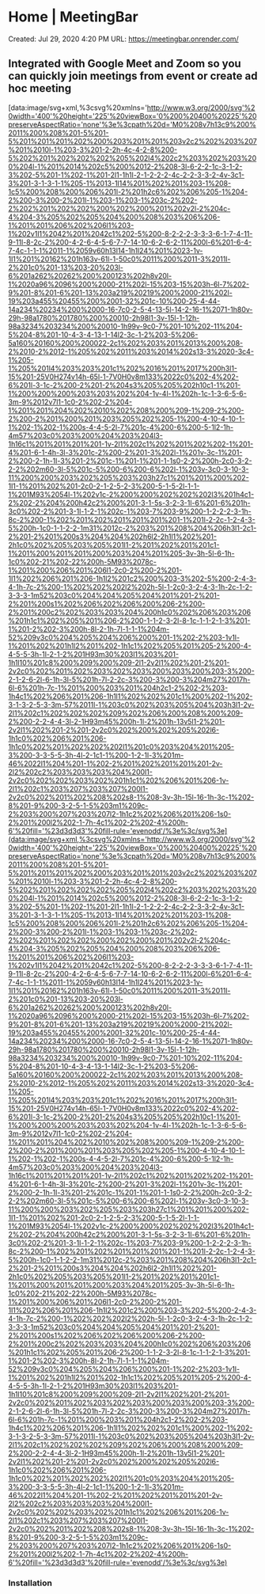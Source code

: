 # Home | MeetingBar

Created: Jul 29, 2020 4:20 PM
URL: https://meetingbar.onrender.com/

## Integrated with Google Meet and Zoom so you can quickly join meetings from event or create ad hoc meeting

[data:image/svg+xml,%3csvg%20xmlns='http://www.w3.org/2000/svg'%20width='400'%20height='225'%20viewBox='0%200%20400%20225'%20preserveAspectRatio='none'%3e%3cpath%20d='M0%208v7h13c9%200%2011%200%208%201-5%201-5%201%201%201%202%200%203%201%201%203v2c2%202%203%207%201%2010l-1%203-3%201-2-2h-4c-4-2-8%200-5%202%201%202%202%202%205%202l4%202c2%203%202%203%200%204l-1%201%2014%202c5%200%2012-2%208-3l-6-2-2-1c-3-1-2-3%202-5%201-1%202-1%201-2l1-1h1l-2-1-2-2-2-4c-2-2-3-3-2-4v-3c1-3%201-3-1-3-1-1%205-1%2013-1l14%201%202%201%203-1%208-1c5%200%208%200%206%201l-2%201h2c6%202%206%205-1%204-2%200-3%200-2%201l-1%203-1%203-1%203c-2%202-2%202%201%202%202%200%202%200%201%202v2l-2%204c-4%204-3%205%202%205%204%200%208%203%206%206-1%201%201%206%202%206l1%203-1%202v1l1%2042%201%2042c1%202-5%200-8-2-2-2-3-3-3-6-1-7-4-11-9-11l-8-2c-2%200-4-2-6-4-5-6-7-7-14-10-6-2-6-2-11%200l-6%201-6-4-7-4c-1-1-1%2011-1%2059v60h13l14-1h1l24%201%2023-1v-1l1%201%20162%201h163v-61l-1-50c0%2011%200%2011-3%2011l-2%201c0%201-13%203-20%203l-6%201a262%20262%200%200123%202h8v20l-1%2020a96%2096%200%2000-21%202l-15%203-15%203h-6l-7%202-9%201-8%201-6%201-13%203a219%20219%200%2000-21%202l-19%203a455%20455%200%2001-32%201c-10%200-25-4-44-14a234%20234%200%2000-16-7c0-2-5-4-13-5l-14-2-16-1%2071-1h80v-29h-98a1780%201780%200%20010-2h98l1-3v-15l-1-12h-98a3234%203234%200%20010-1h99v-9c0-7%201-10%202-11%204-5%204-8%201-10-4-3-4-13-1-14l2-3c-1-2%203-5%206-5a160%20160%200%200022-2c1%202%203%201%2013%200%208-2%2010-2%2012-1%205%202%2011%203%2014%202s13-3%2020-3c4-1%205-1%205%201l4%203%203%201c1%202%2016%201%2017%200h3l1-15%201-25V0H274v14h-65l-1-7V0H0v8m133%2022c0%202-4%202-6%201l-3-1c-2%200-2%201-2%204s3%205%205%202h10c1-1%201-1%200%200%200%203%203%202%204-1v-4l-1%202h-1c-1-3-6-5-6-3m-9%2012v7l1-1c0-2%202-2%204-1%201%201%204%202%2010%202%208%200%209-1%209-2%200-2%200-2%201%200%201%203%205%202%205-1%200-4-10-4-10-1-1%202-1%202-1%200s-4-4-5-2l-7%201c-4%200-6%200-5-1l2-1h-4m57%203c0%203%200%204%203%204l3-1h16c1%201%201%201%201-1v-2l1%202c1%202%201%202%202-1%201-4%201-6-1-4h-3l-3%201c-2%200-2%201-3%202l-1%201v-3c-1%201-2%200-2-1h-1l-3%201-2%201c-1%201-1%201-1-1s0-2-2%200h-2c0-3-2-2-2%202m60-3l-5%201c-5%200-6%200-6%202l-1%203v-3c0-3-10-3-11%200%200%203%202%205%203%203h27c1%201%201%200%202-1l1-1%201%202%201-2c0-2-1-2-5-2-3%200-5-1-5-2l-1-1-1%201M93%2054l-1%202v1c-2%200%200%202%202%202l3%201h4c1-2%202-2%204%200h42c2%200%201-3-1-5s-3-2-3-1l-6%201-6%201h-3c0%202-2%201-3-1l-1-2-1%202c-1%203-7%203-9%200-1-2-2-2-3-1h-8c-2%200-1%202%201%202%201%201%201%201-1%201l-2-2c-1-2-4-3-5%200h-1c0-1-1-2-2-1m31%2012c-2%203%201%208%204%206h3l1-2c1-2%201-2%201%200s3%204%204%202h6l2-2h1l1%202%201-2h1c0%202%205%203%205%201l1-2%201%202%201%201c1-1%201%200%201%201%200%203%204%201%205-3v-3h-5l-6-1h-1c0%202-21%202-22%200h-5M93%2078c-1%201%200%206%201%206l1-2c0-2%200-2%201-1l1%202%206%201%206-1h1l2%201c2%200%203-3%202-5%200-2-4-3-4-1h-7c-2%200-1%202%202%202l2%202h-5l-1-2c0-3-2-4-3-1h-2c-1-2-3-3-3-1m52%203c0%204%204%205%204%201%201-2%201-2%201%200s1%202%206%202%206%200%206-2%200-2%201%200c2%202%203%203%204%200h1c0%202%206%203%206%201h1c1%202%205%201%206-2%200-1-1-2-3-2l-8-1c-1-1-2-1-3%201-1%201-2%202-3%200h-8l-2-1h-7l-1-1-1%204m-52%209v3c0%204%205%204%206%200%201-1%202-2%203-1v1l-1%201%202%201h1l2%201%202-1h1c1%202%205%201%205-2%200-4-4-5-5-3h-1l-2-1-2%201H93m30%203l1%203%201-1h1l10%201c8%200%209%200%209-2l1-2v2l1%202%201-2%201-2v2c0%202%201%202%203%202%203%200%203%200%203-3%200-2-1-2-6-2l-6-1h-3l-5%201h-7l-2-2c-3%200-3%200-3%204m27%2017h-6l-6%201h-7c-1%201%200%203%201%204h2c1-2%202-2%203-1h4c1%202%206%201%206-1h1l1%202%202%201c1%200%202-1%202-3-1-3-2-5-3-3m-57%2011l-1%203c0%202%203%205%204%203h3l1-2v-2l1%202c1%202%202%202%209%202%206%200%208%200%209-2%200-2-2-4-4-3l-2-1H93m45%200h-1l-2%201h-13v5l1-2%201-2v2l1%202%201-2%201-2v2c0%202%200%202%205%202l6-1h1c0%202%206%201%206-1h1c0%202%201%202%202%202l1%201c0%203%204%201%205-3%200-3-3-5-5-3h-4l-2-1c1-1%200-1-2-1l-3%201m-46%2022l1%204%201-1%202-2%201%202%201%201%201-2v-2l2%202c2%203%203%203%204%200l1-2v2c0%202%202%203%202%201h1c1%202%206%201%206-1v-2l1%202c1%203%207%203%207%200l1-2v2c0%202%201%202%208%202s8-1%208-3v-3h-15l-16-1h-3c-1%202-8%201-9%200-3-2-5-1-5%203m1%209c-2%203%200%207%203%207l2-1h1c2%202%206%201%206-1s0-2%201%200l2%202-1-7h-4c1%202-2%202-4%200h-6'%20fill='%23d3d3d3'%20fill-rule='evenodd'/%3e%3c/svg%3e](data:image/svg+xml,%3csvg%20xmlns='http://www.w3.org/2000/svg'%20width='400'%20height='225'%20viewBox='0%200%20400%20225'%20preserveAspectRatio='none'%3e%3cpath%20d='M0%208v7h13c9%200%2011%200%208%201-5%201-5%201%201%201%202%200%203%201%201%203v2c2%202%203%207%201%2010l-1%203-3%201-2-2h-4c-4-2-8%200-5%202%201%202%202%202%205%202l4%202c2%203%202%203%200%204l-1%201%2014%202c5%200%2012-2%208-3l-6-2-2-1c-3-1-2-3%202-5%201-1%202-1%201-2l1-1h1l-2-1-2-2-2-4c-2-2-3-3-2-4v-3c1-3%201-3-1-3-1-1%205-1%2013-1l14%201%202%201%203-1%208-1c5%200%208%200%206%201l-2%201h2c6%202%206%205-1%204-2%200-3%200-2%201l-1%203-1%203-1%203c-2%202-2%202%201%202%202%200%202%200%201%202v2l-2%204c-4%204-3%205%202%205%204%200%208%203%206%206-1%201%201%206%202%206l1%203-1%202v1l1%2042%201%2042c1%202-5%200-8-2-2-2-3-3-3-6-1-7-4-11-9-11l-8-2c-2%200-4-2-6-4-5-6-7-7-14-10-6-2-6-2-11%200l-6%201-6-4-7-4c-1-1-1%2011-1%2059v60h13l14-1h1l24%201%2023-1v-1l1%201%20162%201h163v-61l-1-50c0%2011%200%2011-3%2011l-2%201c0%201-13%203-20%203l-6%201a262%20262%200%200123%202h8v20l-1%2020a96%2096%200%2000-21%202l-15%203-15%203h-6l-7%202-9%201-8%201-6%201-13%203a219%20219%200%2000-21%202l-19%203a455%20455%200%2001-32%201c-10%200-25-4-44-14a234%20234%200%2000-16-7c0-2-5-4-13-5l-14-2-16-1%2071-1h80v-29h-98a1780%201780%200%20010-2h98l1-3v-15l-1-12h-98a3234%203234%200%20010-1h99v-9c0-7%201-10%202-11%204-5%204-8%201-10-4-3-4-13-1-14l2-3c-1-2%203-5%206-5a160%20160%200%200022-2c1%202%203%201%2013%200%208-2%2010-2%2012-1%205%202%2011%203%2014%202s13-3%2020-3c4-1%205-1%205%201l4%203%203%201c1%202%2016%201%2017%200h3l1-15%201-25V0H274v14h-65l-1-7V0H0v8m133%2022c0%202-4%202-6%201l-3-1c-2%200-2%201-2%204s3%205%205%202h10c1-1%201-1%200%200%200%203%203%202%204-1v-4l-1%202h-1c-1-3-6-5-6-3m-9%2012v7l1-1c0-2%202-2%204-1%201%201%204%202%2010%202%208%200%209-1%209-2%200-2%200-2%201%200%201%203%205%202%205-1%200-4-10-4-10-1-1%202-1%202-1%200s-4-4-5-2l-7%201c-4%200-6%200-5-1l2-1h-4m57%203c0%203%200%204%203%204l3-1h16c1%201%201%201%201-1v-2l1%202c1%202%201%202%202-1%201-4%201-6-1-4h-3l-3%201c-2%200-2%201-3%202l-1%201v-3c-1%201-2%200-2-1h-1l-3%201-2%201c-1%201-1%201-1-1s0-2-2%200h-2c0-3-2-2-2%202m60-3l-5%201c-5%200-6%200-6%202l-1%203v-3c0-3-10-3-11%200%200%203%202%205%203%203h27c1%201%201%200%202-1l1-1%201%202%201-2c0-2-1-2-5-2-3%200-5-1-5-2l-1-1-1%201M93%2054l-1%202v1c-2%200%200%202%202%202l3%201h4c1-2%202-2%204%200h42c2%200%201-3-1-5s-3-2-3-1l-6%201-6%201h-3c0%202-2%201-3-1l-1-2-1%202c-1%203-7%203-9%200-1-2-2-2-3-1h-8c-2%200-1%202%201%202%201%201%201%201-1%201l-2-2c-1-2-4-3-5%200h-1c0-1-1-2-2-1m31%2012c-2%203%201%208%204%206h3l1-2c1-2%201-2%201%200s3%204%204%202h6l2-2h1l1%202%201-2h1c0%202%205%203%205%201l1-2%201%202%201%201c1-1%201%200%201%201%200%203%204%201%205-3v-3h-5l-6-1h-1c0%202-21%202-22%200h-5M93%2078c-1%201%200%206%201%206l1-2c0-2%200-2%201-1l1%202%206%201%206-1h1l2%201c2%200%203-3%202-5%200-2-4-3-4-1h-7c-2%200-1%202%202%202l2%202h-5l-1-2c0-3-2-4-3-1h-2c-1-2-3-3-3-1m52%203c0%204%204%205%204%201%201-2%201-2%201%200s1%202%206%202%206%200%206-2%200-2%201%200c2%202%203%203%204%200h1c0%202%206%203%206%201h1c1%202%205%201%206-2%200-1-1-2-3-2l-8-1c-1-1-2-1-3%201-1%201-2%202-3%200h-8l-2-1h-7l-1-1-1%204m-52%209v3c0%204%205%204%206%200%201-1%202-2%203-1v1l-1%201%202%201h1l2%201%202-1h1c1%202%205%201%205-2%200-4-4-5-5-3h-1l-2-1-2%201H93m30%203l1%203%201-1h1l10%201c8%200%209%200%209-2l1-2v2l1%202%201-2%201-2v2c0%202%201%202%203%202%203%200%203%200%203-3%200-2-1-2-6-2l-6-1h-3l-5%201h-7l-2-2c-3%200-3%200-3%204m27%2017h-6l-6%201h-7c-1%201%200%203%201%204h2c1-2%202-2%203-1h4c1%202%206%201%206-1h1l1%202%202%201c1%200%202-1%202-3-1-3-2-5-3-3m-57%2011l-1%203c0%202%203%205%204%203h3l1-2v-2l1%202c1%202%202%202%209%202%206%200%208%200%209-2%200-2-2-4-4-3l-2-1H93m45%200h-1l-2%201h-13v5l1-2%201-2v2l1%202%201-2%201-2v2c0%202%200%202%205%202l6-1h1c0%202%206%201%206-1h1c0%202%201%202%202%202l1%201c0%203%204%201%205-3%200-3-3-5-5-3h-4l-2-1c1-1%200-1-2-1l-3%201m-46%2022l1%204%201-1%202-2%201%202%201%201%201-2v-2l2%202c2%203%203%203%204%200l1-2v2c0%202%202%203%202%201h1c1%202%206%201%206-1v-2l1%202c1%203%207%203%207%200l1-2v2c0%202%201%202%208%202s8-1%208-3v-3h-15l-16-1h-3c-1%202-8%201-9%200-3-2-5-1-5%203m1%209c-2%203%200%207%203%207l2-1h1c2%202%206%201%206-1s0-2%201%200l2%202-1-7h-4c1%202-2%202-4%200h-6'%20fill='%23d3d3d3'%20fill-rule='evenodd'/%3e%3c/svg%3e)

### Installation